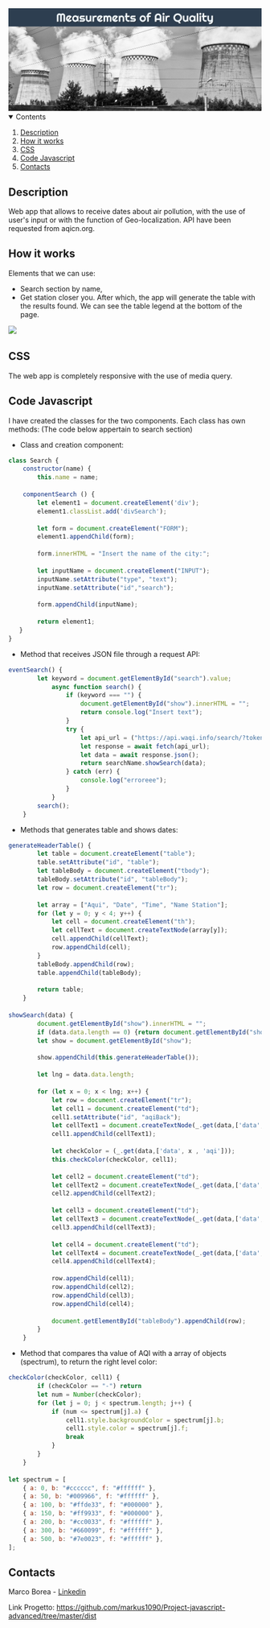 <img src="./src/images-readme/image1.png">

<details open="open">
  <summary>Contents</summary>
  <ol>
    <li><a href="#description">Description</a></li>
    <li><a href="#how-it-works">How it works</a></li>
    <li><a href="#css">CSS</a></li>
    <li><a href="#javascript">Code Javascript</a></li>
    <li><a href="#contacts">Contacts</a></li>
  </ol>
</details>

## Description
Web app that allows to receive dates about air pollution, with the use of user's input or
with the function of Geo-localization. API have been requested from <a>aqicn.org</a>.

## How it works
Elements that we can use:
* Search section by name,
* Get station closer you.
After which, the app will generate the table with the results found.
We can see the table legend at the bottom of the page.

<img src = "https://media.giphy.com/media/vugIPwRholX0wMBtwK/giphy.gif">

## CSS
The web app is completely responsive with the use of media query.

## Code Javascript
I have created the classes for the two components.
Each class has own methods: (The code below appertain to search section)
* Class and creation component:

```javascript
class Search {
    constructor(name) {
        this.name = name;

    componentSearch () {
        let element1 = document.createElement('div');
        element1.classList.add('divSearch'); 

        let form = document.createElement("FORM");
        element1.appendChild(form); 

        form.innerHTML = "Insert the name of the city:"; 
    
        let inputName = document.createElement("INPUT");
        inputName.setAttribute("type", "text");
        inputName.setAttribute("id","search");
        
        form.appendChild(inputName);
    
        return element1;
   }
}
```

* Method that receives JSON file through a request API:

```javascript
eventSearch() {
        let keyword = document.getElementById("search").value;
            async function search() {
                if (keyword === "") {
                    document.getElementById("show").innerHTML = "";
                    return console.log("Insert text");                
                }
                try {
                    let api_url = ("https://api.waqi.info/search/?token=" + process.env.SECRET_NAME + "&keyword=" + keyword);
                    let response = await fetch(api_url);
                    let data = await response.json();
                    return searchName.showSearch(data);
                } catch (err) {
                    console.log("erroreee"); 
                }           
            }
        search();
    }
```

* Methods that generates table and shows dates:

```javascript
generateHeaderTable() {
        let table = document.createElement("table");    
        table.setAttribute("id", "table");
        let tableBody = document.createElement("tbody");
        tableBody.setAttribute("id", "tableBody");
        let row = document.createElement("tr");
        
        let array = ["Aqui", "Date", "Time", "Name Station"];
        for (let y = 0; y < 4; y++) {
            let cell = document.createElement("th");
            let cellText = document.createTextNode(array[y]);
            cell.appendChild(cellText);
            row.appendChild(cell);
        }
        tableBody.appendChild(row);
        table.appendChild(tableBody);
        
        return table;
    }

showSearch(data) {
        document.getElementById("show").innerHTML = "";
        if (data.data.length == 0) {return document.getElementById("show").innerHTML = "There are no results.";}
        let show = document.getElementById("show");
        
        show.appendChild(this.generateHeaderTable());

        let lng = data.data.length;

        for (let x = 0; x < lng; x++) {
            let row = document.createElement("tr");
            let cell1 = document.createElement("td");
            cell1.setAttribute("id", "aqiBack");
            let cellText1 = document.createTextNode(_.get(data,['data', x , 'aqi']));
            cell1.appendChild(cellText1); 
            
            let checkColor = (_.get(data,['data', x , 'aqi']));
            this.checkColor(checkColor, cell1);  
            
            let cell2 = document.createElement("td");
            let cellText2 = document.createTextNode(_.get(data,['data', x ,'time','stime']));
            cell2.appendChild(cellText2);

            let cell3 = document.createElement("td");
            let cellText3 = document.createTextNode(_.get(data,['data', x ,'time','tz']));
            cell3.appendChild(cellText3);           

            let cell4 = document.createElement("td");
            let cellText4 = document.createTextNode(_.get(data,['data', x ,'station', 'name']));
            cell4.appendChild(cellText4); 
            
            row.appendChild(cell1); 
            row.appendChild(cell2);          
            row.appendChild(cell3);
            row.appendChild(cell4);

            document.getElementById("tableBody").appendChild(row);
        } 
    } 
```

* Method that compares tha value of AQI with a array of objects (spectrum), to return the right level color:

```javascript
checkColor(checkColor, cell1) {
        if (checkColor == "-") return  
        let num = Number(checkColor);
        for (let j = 0; j < spectrum.length; j++) {  
            if (num <= spectrum[j].a) {
                cell1.style.backgroundColor = spectrum[j].b;
                cell1.style.color = spectrum[j].f;
                break
            }   
        }
    }

let spectrum = [
    { a: 0, b: "#cccccc", f: "#ffffff" },
    { a: 50, b: "#009966", f: "#ffffff" },
    { a: 100, b: "#ffde33", f: "#000000" },
    { a: 150, b: "#ff9933", f: "#000000" },
    { a: 200, b: "#cc0033", f: "#ffffff" },
    { a: 300, b: "#660099", f: "#ffffff" },
    { a: 500, b: "#7e0023", f: "#ffffff" },
];
```

## Contacts
Marco Borea - [Linkedin](https://www.linkedin.com/in/marco-borea-431927206/)

Link Progetto: https://github.com/markus1090/Project-javascript-advanced/tree/master/dist
